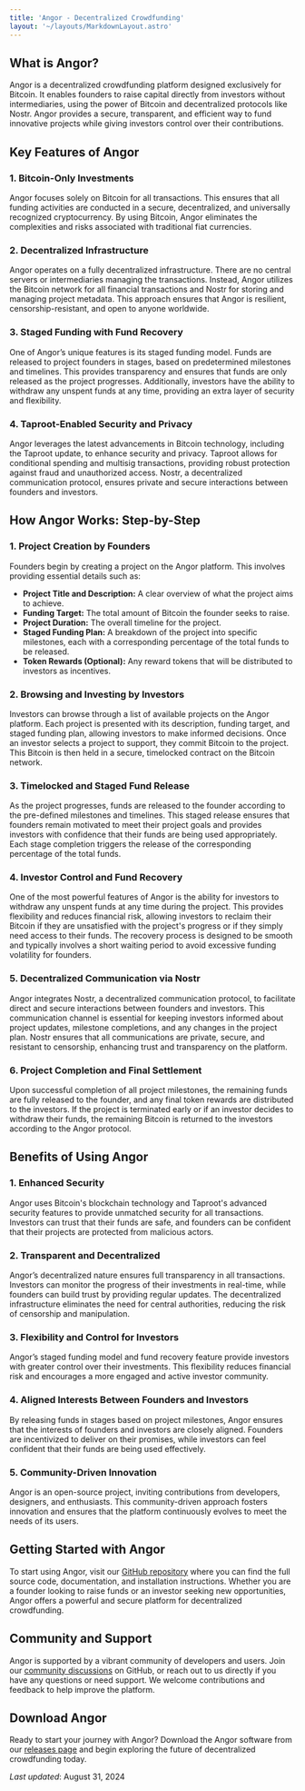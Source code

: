 ```yaml
---
title: 'Angor - Decentralized Crowdfunding'
layout: '~/layouts/MarkdownLayout.astro'
---
```


## What is Angor?

Angor is a decentralized crowdfunding platform designed exclusively for Bitcoin. It enables founders to raise capital directly from investors without intermediaries, using the power of Bitcoin and decentralized protocols like Nostr. Angor provides a secure, transparent, and efficient way to fund innovative projects while giving investors control over their contributions.

## Key Features of Angor

### 1. Bitcoin-Only Investments
Angor focuses solely on Bitcoin for all transactions. This ensures that all funding activities are conducted in a secure, decentralized, and universally recognized cryptocurrency. By using Bitcoin, Angor eliminates the complexities and risks associated with traditional fiat currencies.

### 2. Decentralized Infrastructure
Angor operates on a fully decentralized infrastructure. There are no central servers or intermediaries managing the transactions. Instead, Angor utilizes the Bitcoin network for all financial transactions and Nostr for storing and managing project metadata. This approach ensures that Angor is resilient, censorship-resistant, and open to anyone worldwide.

### 3. Staged Funding with Fund Recovery
One of Angor’s unique features is its staged funding model. Funds are released to project founders in stages, based on predetermined milestones and timelines. This provides transparency and ensures that funds are only released as the project progresses. Additionally, investors have the ability to withdraw any unspent funds at any time, providing an extra layer of security and flexibility.

### 4. Taproot-Enabled Security and Privacy
Angor leverages the latest advancements in Bitcoin technology, including the Taproot update, to enhance security and privacy. Taproot allows for conditional spending and multisig transactions, providing robust protection against fraud and unauthorized access. Nostr, a decentralized communication protocol, ensures private and secure interactions between founders and investors.

## How Angor Works: Step-by-Step

### 1. Project Creation by Founders
Founders begin by creating a project on the Angor platform. This involves providing essential details such as:
- **Project Title and Description:** A clear overview of what the project aims to achieve.
- **Funding Target:** The total amount of Bitcoin the founder seeks to raise.
- **Project Duration:** The overall timeline for the project.
- **Staged Funding Plan:** A breakdown of the project into specific milestones, each with a corresponding percentage of the total funds to be released.
- **Token Rewards (Optional):** Any reward tokens that will be distributed to investors as incentives.

### 2. Browsing and Investing by Investors
Investors can browse through a list of available projects on the Angor platform. Each project is presented with its description, funding target, and staged funding plan, allowing investors to make informed decisions. Once an investor selects a project to support, they commit Bitcoin to the project. This Bitcoin is then held in a secure, timelocked contract on the Bitcoin network.

### 3. Timelocked and Staged Fund Release
As the project progresses, funds are released to the founder according to the pre-defined milestones and timelines. This staged release ensures that founders remain motivated to meet their project goals and provides investors with confidence that their funds are being used appropriately. Each stage completion triggers the release of the corresponding percentage of the total funds.

### 4. Investor Control and Fund Recovery
One of the most powerful features of Angor is the ability for investors to withdraw any unspent funds at any time during the project. This provides flexibility and reduces financial risk, allowing investors to reclaim their Bitcoin if they are unsatisfied with the project's progress or if they simply need access to their funds. The recovery process is designed to be smooth and typically involves a short waiting period to avoid excessive funding volatility for founders.

### 5. Decentralized Communication via Nostr
Angor integrates Nostr, a decentralized communication protocol, to facilitate direct and secure interactions between founders and investors. This communication channel is essential for keeping investors informed about project updates, milestone completions, and any changes in the project plan. Nostr ensures that all communications are private, secure, and resistant to censorship, enhancing trust and transparency on the platform.

### 6. Project Completion and Final Settlement
Upon successful completion of all project milestones, the remaining funds are fully released to the founder, and any final token rewards are distributed to the investors. If the project is terminated early or if an investor decides to withdraw their funds, the remaining Bitcoin is returned to the investors according to the Angor protocol.

## Benefits of Using Angor

### 1. Enhanced Security
Angor uses Bitcoin's blockchain technology and Taproot's advanced security features to provide unmatched security for all transactions. Investors can trust that their funds are safe, and founders can be confident that their projects are protected from malicious actors.

### 2. Transparent and Decentralized
Angor’s decentralized nature ensures full transparency in all transactions. Investors can monitor the progress of their investments in real-time, while founders can build trust by providing regular updates. The decentralized infrastructure eliminates the need for central authorities, reducing the risk of censorship and manipulation.

### 3. Flexibility and Control for Investors
Angor’s staged funding model and fund recovery feature provide investors with greater control over their investments. This flexibility reduces financial risk and encourages a more engaged and active investor community.

### 4. Aligned Interests Between Founders and Investors
By releasing funds in stages based on project milestones, Angor ensures that the interests of founders and investors are closely aligned. Founders are incentivized to deliver on their promises, while investors can feel confident that their funds are being used effectively.

### 5. Community-Driven Innovation
Angor is an open-source project, inviting contributions from developers, designers, and enthusiasts. This community-driven approach fosters innovation and ensures that the platform continuously evolves to meet the needs of its users.

## Getting Started with Angor

To start using Angor, visit our [GitHub repository](https://github.com/block-core/angor) where you can find the full source code, documentation, and installation instructions. Whether you are a founder looking to raise funds or an investor seeking new opportunities, Angor offers a powerful and secure platform for decentralized crowdfunding.

## Community and Support

Angor is supported by a vibrant community of developers and users. Join our [community discussions](https://github.com/block-core/angor/discussions) on GitHub, or reach out to us directly if you have any questions or need support. We welcome contributions and feedback to help improve the platform.

## Download Angor

Ready to start your journey with Angor? Download the Angor software from our [releases page](https://github.com/block-core/angor/releases) and begin exploring the future of decentralized crowdfunding today.

_Last updated_: August 31, 2024
